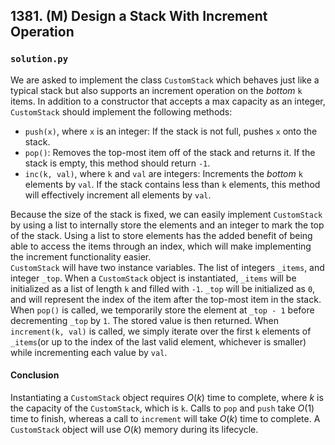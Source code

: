 ## 1381. (M) Design a Stack With Increment Operation

### `solution.py`
We are asked to implement the class `CustomStack` which behaves just like a typical stack but also supports an increment operation on the *bottom* `k` items. In addition to a constructor that accepts a max capacity as an integer, `CustomStack` should implement the following methods:  

* `push(x)`, where `x` is an integer: If the stack is not full, pushes `x` onto the stack.  
* `pop()`: Removes the top-most item off of the stack and returns it. If the stack is empty, this method should return `-1`.  
* `inc(k, val)`, where `k` and `val` are integers: Increments the *bottom* `k` elements by `val`. If the stack contains less than `k` elements, this method will effectively increment all elements by `val`.  

Because the size of the stack is fixed, we can easily implement `CustomStack` by using a list to internally store the elements and an integer to mark the top of the stack. Using a list to store elements has the added benefit of being able to access the items through an index, which will make implementing the increment functionality easier.  
`CustomStack` will have two instance variables. The list of integers `_items`, and integer `_top`. When a `CustomStack` object is instantiated, `_items` will be initialized as a list of length `k` and filled with `-1`. `_top` will be initialized as `0`, and will represent the index of the item after the top-most item in the stack. When `pop()` is called, we temporarily store the element at `_top - 1` before decrementing `_top` by `1`. The stored value is then returned. When `increment(k, val)` is called, we simply iterate over the first `k` elements of `_items`(or up to the index of the last valid element, whichever is smaller) while incrementing each value by `val`.  

#### Conclusion
Instantiating a `CustomStack` object requires $O(k)$ time to complete, where $k$ is the capacity of the `CustomStack`, which is `k`. Calls to `pop` and `push` take $O(1)$ time to finish, whereas a call to `increment` will take $O(k)$ time to complete. A `CustomStack` object will use $O(k)$ memory during its lifecycle.  
  

